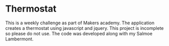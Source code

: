 Thermostat
==========

This is a weekly challenge as part of Makers academy. The application creates a thermostat using javascript and jquery.
This project is incomplete so please do not use. The code was developed along with my Salmoe Lambermont. 
